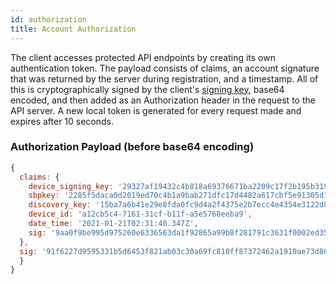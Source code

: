 ```yaml
---
id: authorization
title: Account Authorization
---
```


The client accesses protected API endpoints by creating its own authentication token. The payload consists of claims, an account signature that was returned by the server during registration, and a timestamp. All of this is cryptographically signed by the client's [signing key](encryption), base64 encoded, and then added as an Authorization header in the request to the API server. A new local token is generated for every request made and expires after 10 seconds.

### Authorization Payload (before base64 encoding)

```javascript
{
  claims: {
    device_signing_key: '29327af19432c4b818a69376671ba2209c17f2b195b319b4b6799f8a70e6e38a',
    sbpkey: '2285f5daca0d2019ed70c4b1a9bab271dfc17d4482a617cbf5e91305d186d277',
    discovery_key: '15ba7a6b41e29e8fda0fc9d4a2f4375e2b7ecc4e4354e3122d8a108732518028',
    device_id: 'a12cb5c4-7161-31cf-b11f-a5e5768eeba9',
    date_time: '2021-01-21T02:31:40.347Z',
    sig: '9aa0f9be995d975260e6336563da1f92865a99b8f281791c3631f0002ed356c04984b658a9286efb21f963d06f17147a55f109ad28c0bfb3bc2503f0676b20e0'
  },
  sig: '91f6227d9595331b5d6453f821ab03c30a69fc810ff87372462a1910ae73d86beaa9f9034662b02750fbb060c08fa863620e998ed950f9c1556db1695b09e62f'
  }
}
```
